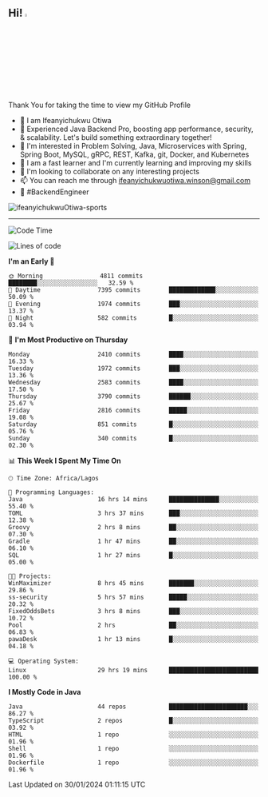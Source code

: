 <!-- BLOG-POST-LIST:START --><!-- BLOG-POST-LIST:END -->

## Hi! <img src="https://media.giphy.com/media/hvRJCLFzcasrR4ia7z/giphy.gif" width="4%"> 

Thank You for taking the time to view my GitHub Profile

- 👋 I am Ifeanyichukwu Otiwa
- 🚀 Experienced Java Backend Pro, boosting app performance, security, & scalability. Let's build something extraordinary together!
- 👀 I'm interested in Problem Solving, Java, Microservices with Spring, Spring Boot, MySQL, gRPC, REST, Kafka, git, Docker, and Kubernetes
- 🌱 I am a fast learner and I'm currently learning and improving my skills
- 💞️ I'm looking to collaborate on any interesting projects
- 📫 You can reach me through ifeanyichukwuotiwa.winson@gmail.com
- 🚀 #BackendEngineer

<p align="left" marginTop="10px"> <img src="https://komarev.com/ghpvc/?username=ifeanyichukwuOtiwa-sports&label=Profile%20views&color=0e75b6&style=for-the-badge" alt="ifeanyichukwuOtiwa-sports" /> </p>

***

<!--START_SECTION:waka-->
![Code Time](http://img.shields.io/badge/Code%20Time-2%2C179%20hrs%206%20mins-blue)

![Lines of code](https://img.shields.io/badge/From%20Hello%20World%20I%27ve%20Written-4.8%20million%20lines%20of%20code-blue)

**I'm an Early 🐤** 

```text
🌞 Morning                4811 commits        ████████░░░░░░░░░░░░░░░░░   32.59 % 
🌆 Daytime                7395 commits        █████████████░░░░░░░░░░░░   50.09 % 
🌃 Evening                1974 commits        ███░░░░░░░░░░░░░░░░░░░░░░   13.37 % 
🌙 Night                  582 commits         █░░░░░░░░░░░░░░░░░░░░░░░░   03.94 % 
```
📅 **I'm Most Productive on Thursday** 

```text
Monday                   2410 commits        ████░░░░░░░░░░░░░░░░░░░░░   16.33 % 
Tuesday                  1972 commits        ███░░░░░░░░░░░░░░░░░░░░░░   13.36 % 
Wednesday                2583 commits        ████░░░░░░░░░░░░░░░░░░░░░   17.50 % 
Thursday                 3790 commits        ██████░░░░░░░░░░░░░░░░░░░   25.67 % 
Friday                   2816 commits        █████░░░░░░░░░░░░░░░░░░░░   19.08 % 
Saturday                 851 commits         █░░░░░░░░░░░░░░░░░░░░░░░░   05.76 % 
Sunday                   340 commits         █░░░░░░░░░░░░░░░░░░░░░░░░   02.30 % 
```


📊 **This Week I Spent My Time On** 

```text
🕑︎ Time Zone: Africa/Lagos

💬 Programming Languages: 
Java                     16 hrs 14 mins      ██████████████░░░░░░░░░░░   55.40 % 
TOML                     3 hrs 37 mins       ███░░░░░░░░░░░░░░░░░░░░░░   12.38 % 
Groovy                   2 hrs 8 mins        ██░░░░░░░░░░░░░░░░░░░░░░░   07.30 % 
Gradle                   1 hr 47 mins        ██░░░░░░░░░░░░░░░░░░░░░░░   06.10 % 
SQL                      1 hr 27 mins        █░░░░░░░░░░░░░░░░░░░░░░░░   05.00 % 

🐱‍💻 Projects: 
WinMaximizer             8 hrs 45 mins       ███████░░░░░░░░░░░░░░░░░░   29.86 % 
ss-security              5 hrs 57 mins       █████░░░░░░░░░░░░░░░░░░░░   20.32 % 
FixedOddsBets            3 hrs 8 mins        ███░░░░░░░░░░░░░░░░░░░░░░   10.72 % 
Pool                     2 hrs               ██░░░░░░░░░░░░░░░░░░░░░░░   06.83 % 
pawaDesk                 1 hr 13 mins        █░░░░░░░░░░░░░░░░░░░░░░░░   04.18 % 

💻 Operating System: 
Linux                    29 hrs 19 mins      █████████████████████████   100.00 % 
```

**I Mostly Code in Java** 

```text
Java                     44 repos            ██████████████████████░░░   86.27 % 
TypeScript               2 repos             █░░░░░░░░░░░░░░░░░░░░░░░░   03.92 % 
HTML                     1 repo              ░░░░░░░░░░░░░░░░░░░░░░░░░   01.96 % 
Shell                    1 repo              ░░░░░░░░░░░░░░░░░░░░░░░░░   01.96 % 
Dockerfile               1 repo              ░░░░░░░░░░░░░░░░░░░░░░░░░   01.96 % 
```




 Last Updated on 30/01/2024 01:11:15 UTC
<!--END_SECTION:waka-->

<!--
<p align="center">
![trophy](https://github-profile-trophy.vercel.app/?username=ifeanyichukwuOtiwa-sports&theme=onedark) (https://github.com/ryo-ma/github-profile-trophy)
</p>
-->

<!---
ifeanyi-otiwa/ifeanyi-otiwa is a ✨ special ✨ repository because its `README.md` (this file) appears on your GitHub profile.
You can click the Preview link to take a look at your changes.
--->

